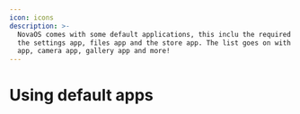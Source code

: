 ```yaml
---
icon: icons
description: >-
  NovaOS comes with some default applications, this inclu the required apps like
  the settings app, files app and the store app. The list goes on with Studio
  app, camera app, gallery app and more!
---
```


# Using default apps

